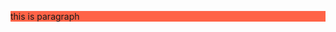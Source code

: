 <HTML>
<HEAD>
<title>
fattum
</title>
<p  style="background-color:Tomato;">this is paragraph</p>
<head>
</html>


